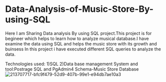 # Data-Analysis-of-Music-Store-By-using-SQL
Here I am Sharing Data analysis By using SQL project.This project is for begineer which helps to learn how to analyze musical database.I have examine the data using SQL and helps the music store with its growth and buinsess
In this project i have executed different SQL queries to analyze the data.

Technologies used:
1)SQL
2)Data base management System and tool:Postrage SQL and PgAdmin4
Schema-Music Store Database
![213707717-bfc9f479-52d9-407b-99e1-e94db7ae10a3](https://github.com/Khose07/Data-Analysis-of-Music-Store-By-using-SQL/assets/147912963/7fb40d0f-9b17-4eb1-80ed-c00e19fa3e29)






